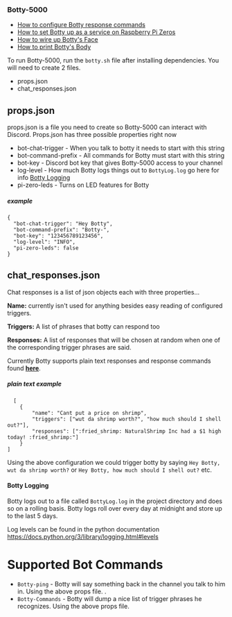 ### Botty-5000

* [How to configure Botty response commands](response_commands.md)
* [How to set Botty up as a service on Raspberry Pi Zeros](raspberrypi_zero_service.md)
* [How to wire up Botty's Face](gerber/README.md)
* [How to print Botty's Body](stls/README.md)

To run Botty-5000, run the `botty.sh` file after installing dependencies. You will need to create 2 files.

* props.json
* chat_responses.json

## props.json
props.json is a file you need to create so Botty-5000 can interact with Discord.
Props.json has three possible properties right now

* bot-chat-trigger - When you talk to botty it needs to start with this string
* bot-command-prefix - All commands for Botty must start with this string
* bot-key - Discord bot key that gives Botty-5000 access to your channel
* log-level - How much Botty logs things out to `BottyLog.log` go here for info [Botty Logging](#Botty-Logging)
* pi-zero-leds - Turns on LED features for Botty

##### example
```
{
  "bot-chat-trigger": "Hey Botty",
  "bot-command-prefix": "Botty-",
  "bot-key": "123456789123456",
  "log-level": "INFO",
  "pi-zero-leds": false
}
```

## chat_responses.json
Chat responses is a list of json objects each with three properties...

**Name:** currently isn't used for anything besides easy reading of configured triggers.

**Triggers:** A list of phrases that botty can respond too

**Responses:** A list of responses that will be chosen at random when one of the corresponding trigger phrases are said.

Currently Botty supports plain text responses and response commands found **[here](response_commands.md)**.
##### plain text example
```
  [
    {
        "name": "Cant put a price on shrimp",
        "triggers": ["wut da shrimp worth?", "how much should I shell out?"],
        "responses": [":fried_shrimp: NaturalShrimp Inc had a $1 high today! :fried_shrimp:"]
    }
]
```
Using the above configuration we could trigger botty by saying `Hey Botty, wut da shrimp worth?` or `Hey Botty, how much should I shell out?`
etc.

#### Botty Logging
Botty logs out to a file called `BottyLog.log` in the project directory and does so on a rolling basis. Botty logs roll over 
every day at midnight and store up to the last 5 days.

Log levels can be found in the python documentation https://docs.python.org/3/library/logging.html#levels

# Supported Bot Commands
* `Botty-ping` - Botty will say something back in the channel you talk to him in. Using the above props file. .
* `Botty-Commands` - Botty will dump a nice list of trigger phrases he recognizes. Using the above props file. 